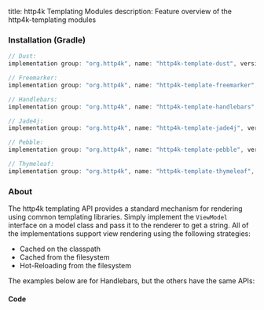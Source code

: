 title: http4k Templating Modules
description: Feature overview of the http4k-templating modules

### Installation (Gradle)

```groovy
// Dust: 
implementation group: "org.http4k", name: "http4k-template-dust", version: "4.9.1.0"

// Freemarker: 
implementation group: "org.http4k", name: "http4k-template-freemarker", version: "4.9.1.0"

// Handlebars: 
implementation group: "org.http4k", name: "http4k-template-handlebars", version: "4.9.1.0"

// Jade4j: 
implementation group: "org.http4k", name: "http4k-template-jade4j", version: "4.9.1.0"

// Pebble: 
implementation group: "org.http4k", name: "http4k-template-pebble", version: "4.9.1.0"

// Thymeleaf: 
implementation group: "org.http4k", name: "http4k-template-thymeleaf", version: "4.9.1.0"
```

### About
The http4k templating API provides a standard mechanism for rendering using common templating libraries. Simply implement the `ViewModel` interface on a model class and pass it to the renderer to get a string. All of the implementations support view rendering using the following strategies:

* Cached on the classpath
* Cached from the filesystem
* Hot-Reloading from the filesystem

The examples below are for Handlebars, but the others have the same APIs:

#### Code  [<img class="octocat"/>](https://github.com/http4k/http4k/blob/master/src/docs/guide/modules/templating/example.kt)

<script src="https://gist-it.appspot.com/https://github.com/http4k/http4k/blob/master/src/docs/guide/modules/templating/example.kt"></script>

[http4k]: https://http4k.org
